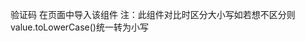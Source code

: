 验证码
在页面中导入该组件
	<validcode :value.sync="validCode"></validcode>
	注：此组件对比时区分大小写如若想不区分则 value.toLowerCase()统一转为小写
